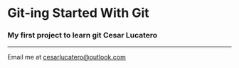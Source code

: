 # Git-ing Started With Git

### My first project to learn git **Cesar Lucatero**

---

Email me at [cesarlucatero@outlook.com](Mailto:cesarlucatero@outlook.com)